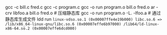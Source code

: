 gcc -c bill.c fred.c
gcc -c program.c
gcc -o run program.o bill.o fred.o
ar -crv libfoo.a bill.o fred.o  # 压缩静态库
gcc -o run program.o -L. -lfoo.a  # 通过静态库生成文件
ldd run
    ```
        linux-vdso.so.1 (0x00007ffe4e19b000)
        libc.so.6 => /lib/x86_64-linux-gnu/libc.so.6 (0x00007effe6b97000)
        /lib64/ld-linux-x86-64.so.2 (0x00007effe6dcd000)
    ```